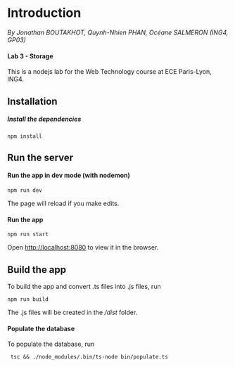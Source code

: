 # Introduction
*By Jonathan BOUTAKHOT, Quynh-Nhien PHAN, Océane SALMERON (ING4, GP03)*

#### Lab 3 - Storage

This is a nodejs lab for the Web Technology course at ECE Paris-Lyon, ING4.

## Installation

##### Install the dependencies

`npm install`

## Run the server
 
#### Run the app in dev mode (with nodemon)
 
`npm run dev`

The page will reload if you make edits.<br>

#### Run the app
 
`npm run start`

Open [http://localhost:8080](http://localhost:8080) to view it in the browser.

## Build the app

To build the app and convert .ts files into .js files, run

`npm run build`

The .js files will be created in the */dist* folder.

#### Populate the database

To populate the database, run 

` tsc && ./node_modules/.bin/ts-node bin/populate.ts`